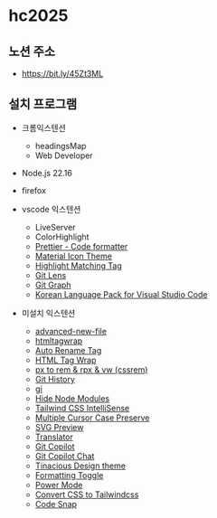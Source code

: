 # hc2025

## 노션 주소
- https://bit.ly/45Zt3ML

## 설치 프로그램
- 크롬익스텐션
    - headingsMap
    - Web Developer
- Node.js 22.16
- firefox
- vscode 익스텐션
    - LiveServer
    - ColorHighlight
    - [Prettier - Code formatter](https://marketplace.visualstudio.com/items?itemName=esbenp.prettier-vscode)
    - [Material Icon Theme](https://marketplace.visualstudio.com/items?itemName=PKief.material-icon-theme)
    - [Highlight Matching Tag](https://marketplace.visualstudio.com/items?itemName=vincaslt.highlight-matching-tag)
    - [Git Lens](https://marketplace.visualstudio.com/items?itemName=eamodio.gitlens)
    - [Git Graph](https://marketplace.visualstudio.com/items?itemName=mhutchie.git-graph)
    - [Korean Language Pack for Visual Studio Code](https://marketplace.visualstudio.com/items?itemName=MS-CEINTL.vscode-language-pack-ko)





- 미설치 익스텐션
    - [advanced-new-file](https://marketplace.visualstudio.com/items?itemName=patbenatar.advanced-new-file)
    - [htmltagwrap](https://marketplace.visualstudio.com/items?itemName=bradgashler.htmltagwrap)
    - [Auto Rename Tag](https://marketplace.visualstudio.com/items?itemName=formulahendry.auto-rename-tag)
    - [HTML Tag Wrap](https://marketplace.visualstudio.com/items?itemName=bradgashler.htmltagwrap)
    - [px to rem & rpx & vw (cssrem)](https://marketplace.visualstudio.com/items?itemName=cipchk.cssrem)
    - [Git History](https://marketplace.visualstudio.com/items?itemName=donjayamanne.githistory)
    - [gi](https://marketplace.visualstudio.com/items?itemName=rubbersheep.gi)
    - [Hide Node Modules](https://marketplace.visualstudio.com/items?itemName=chrisbibby.hide-node-modules)
    - [Tailwind CSS IntelliSense](https://marketplace.visualstudio.com/items?itemName=bradlc.vscode-tailwindcss)
    - [Multiple Cursor  Case Preserve](https://marketplace.visualstudio.com/items?itemName=Cardinal90.multi-cursor-case-preserve)
    - [SVG Preview](https://marketplace.visualstudio.com/items?itemName=SimonSiefke.svg-preview)
    - [Translator](https://marketplace.visualstudio.com/items?itemName=sculove.translator)
    - [Git Copilot](https://marketplace.visualstudio.com/items?itemName=GitHub.copilot)
    - [Git Copilot Chat](https://marketplace.visualstudio.com/items?itemName=GitHub.copilot-chat)
    - [Tinacious Design theme](https://marketplace.visualstudio.com/items?itemName=tinaciousdesign.theme-tinaciousdesign)
    - [Formatting Toggle](https://marketplace.visualstudio.com/items?itemName=tombonnike.vscode-status-bar-format-toggle)
    - [Power Mode](https://marketplace.visualstudio.com/items?itemName=hoovercj.vscode-power-mode)
    - [Convert CSS to Tailwindcss](https://marketplace.visualstudio.com/items?itemName=hunghg255.css-2-tailwindcss)
    - [Code Snap](https://marketplace.visualstudio.com/items?itemName=adpyke.codesnap)
